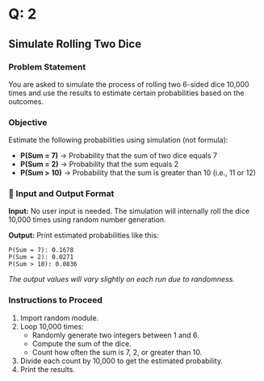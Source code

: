 # Q: 2

## Simulate Rolling Two Dice

### Problem Statement

You are asked to simulate the process of rolling two 6-sided dice 10,000 times and use the results to estimate certain probabilities based on the outcomes.

### Objective

Estimate the following probabilities using simulation (not formula):

- **P(Sum = 7)** → Probability that the sum of two dice equals 7
- **P(Sum = 2)** → Probability that the sum equals 2
- **P(Sum > 10)** → Probability that the sum is greater than 10 (i.e., 11 or 12)

### 🔢 Input and Output Format

**Input:** No user input is needed. The simulation will internally roll the dice 10,000 times using random number generation.

**Output:** Print estimated probabilities like this:
```
P(Sum = 7): 0.1678
P(Sum = 2): 0.0271
P(Sum > 10): 0.0836
```

*The output values will vary slightly on each run due to randomness.*

### Instructions to Proceed

1. Import random module.
2. Loop 10,000 times:
   - Randomly generate two integers between 1 and 6.
   - Compute the sum of the dice.
   - Count how often the sum is 7, 2, or greater than 10.
3. Divide each count by 10,000 to get the estimated probability.
4. Print the results.